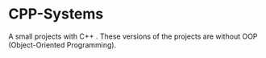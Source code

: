 # CPP-Systems
A small projects with C++ .
These versions of the projects are without OOP (Object-Oriented Programming).
